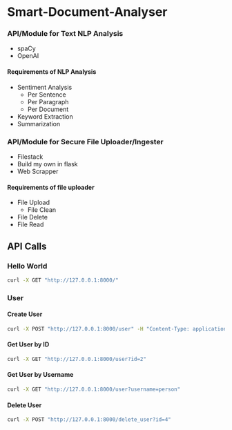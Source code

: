 # Smart-Document-Analyser

### API/Module for Text NLP Analysis
- spaCy
- OpenAI

#### Requirements of NLP Analysis
- Sentiment Analysis
    - Per Sentence
    - Per Paragraph
    - Per Document
- Keyword Extraction
- Summarization

### API/Module for Secure File Uploader/Ingester
- Filestack
- Build my own in flask
- Web Scrapper

#### Requirements of file uploader
- File Upload
    - File Clean
- File Delete
- File Read

## API Calls
### Hello World
```bash
curl -X GET "http://127.0.0.1:8000/"
```

### User
#### Create User
```bash
curl -X POST "http://127.0.0.1:8000/user" -H "Content-Type: application/json" -d "{\"username\":\"person\", \"password\":\"password\", \"email\":\"email@mail.com\"}"
```

#### Get User by ID
```bash
curl -X GET "http://127.0.0.1:8000/user?id=2"
````

#### Get User by Username
```bash
curl -X GET "http://127.0.0.1:8000/user?username=person"
```

#### Delete User
```bash
curl -X POST "http://127.0.0.1:8000/delete_user?id=4"
```